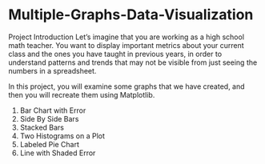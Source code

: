 # Multiple-Graphs-Data-Visualization

Project Introduction
Let’s imagine that you are working as a high school math teacher. You want to display important metrics about your current class and the ones you have taught in previous years, in order to understand patterns and trends that may not be visible from just seeing the numbers in a spreadsheet.

In this project, you will examine some graphs that we have created, and then you will recreate them using Matplotlib. 

1) Bar Chart with Error
2) Side By Side Bars
3) Stacked Bars
4) Two Histograms on a Plot
5) Labeled Pie Chart
6) Line with Shaded Error
